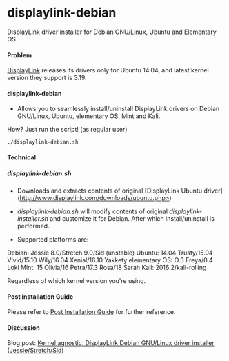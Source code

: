 # displaylink-debian
DisplayLink driver installer for Debian GNU/Linux, Ubuntu and Elementary OS.

#### Problem
[DisplayLink](http://www.displaylink.com/) releases its drivers only for Ubuntu 14.04, and latest kernel version they support is 3.19.


#### displaylink-debian

* Allows you to seamlessly install/uninstall DisplayLink drivers on Debian GNU/Linux, Ubuntu, elementary OS, Mint and Kali.


How? Just run the script! (as regular user)

`./displaylink-debian.sh`

#### Technical

##### displaylink-debian.sh

* Downloads and extracts contents of original [DisplayLink Ubuntu driver] (http://www.displaylink.com/downloads/ubuntu.php>)

* _displaylink-debian.sh_ will modify contents of original _displaylink-installer.sh_ and customize it for Debian. After which install/uninstall is performed. 

* Supported platforms are:

Debian: Jessie 8.0/Stretch 9.0/Sid (unstable)
Ubuntu: 14.04 Trusty/15.04 Vivid/15.10 Wily/16.04 Xenial/16.10 Yakkety
elementary OS: O.3 Freya/0.4 Loki
Mint: 15 Olivia/16 Petra/17.3 Rosa/18 Sarah
Kali: 2016.2/kali-rolling

  Regardless of which kernel version you're using.

#### Post installation Guide

Please refer to [Post Installation Guide](https://github.com/AdnanHodzic/displaylink-debian/blob/master/post-install-guide.md) for further reference.

#### Discussion
Blog post: [Kernel agnostic, DisplayLink Debian GNU/Linux driver installer (Jessie/Stretch/Sid)](http://foolcontrol.org/?p=1777)
